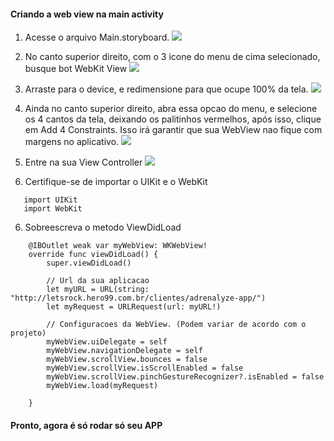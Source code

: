 #### Criando a web view na main activity

1. Acesse o arquivo Main.storyboard.
![](https://i.imgur.com/aCzowPZ.png)

2. No canto superior direito, com o 3 icone do menu de cima selecionado, busque bot WebKit View
![](https://imgur.com/slNPemm.png)

3. Arraste para o device, e redimensione para que ocupe 100% da tela.
![](https://imgur.com/yfQK2am.png)

4. Ainda no canto superior direito, abra essa opcao do menu, e selecione os 4 cantos da tela, deixando os palitinhos vermelhos, após isso, clique em Add 4 Constraints. Isso irá garantir que sua WebView nao fique com margens no aplicativo.
![](https://imgur.com/nLtjjko.png)

4. Entre na sua View Controller
![](https://imgur.com/nUybF2j.png)
5. Certifique-se de importar o UIKit e o WebKit
  ```
     import UIKit
     import WebKit
```

6. Sobreescreva o metodo ViewDidLoad
```
    @IBOutlet weak var myWebView: WKWebView!
    override func viewDidLoad() {
        super.viewDidLoad()
        
        // Url da sua aplicacao
        let myURL = URL(string: "http://letsrock.hero99.com.br/clientes/adrenalyze-app/")
        let myRequest = URLRequest(url: myURL!)
        
        // Configuracoes da WebView. (Podem variar de acordo com o projeto)
        myWebView.uiDelegate = self
        myWebView.navigationDelegate = self
        myWebView.scrollView.bounces = false
        myWebView.scrollView.isScrollEnabled = false
        myWebView.scrollView.pinchGestureRecognizer?.isEnabled = false
        myWebView.load(myRequest)
        
    }
```

#### Pronto, agora é só rodar só seu APP
